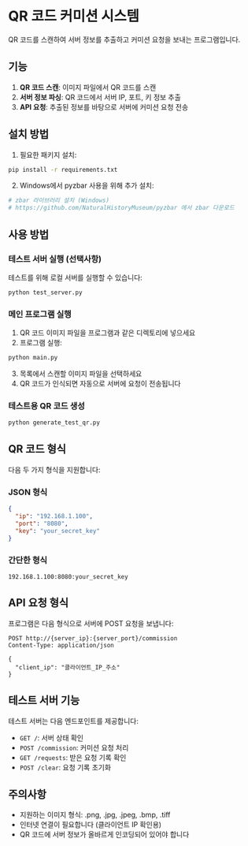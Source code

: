 # QR 코드 커미션 시스템

QR 코드를 스캔하여 서버 정보를 추출하고 커미션 요청을 보내는 프로그램입니다.

## 기능

1. **QR 코드 스캔**: 이미지 파일에서 QR 코드를 스캔
2. **서버 정보 파싱**: QR 코드에서 서버 IP, 포트, 키 정보 추출
3. **API 요청**: 추출된 정보를 바탕으로 서버에 커미션 요청 전송

## 설치 방법

1. 필요한 패키지 설치:
```bash
pip install -r requirements.txt
```

2. Windows에서 pyzbar 사용을 위해 추가 설치:
```bash
# zbar 라이브러리 설치 (Windows)
# https://github.com/NaturalHistoryMuseum/pyzbar 에서 zbar 다운로드
```

## 사용 방법

### 테스트 서버 실행 (선택사항)
테스트를 위해 로컬 서버를 실행할 수 있습니다:
```bash
python test_server.py
```

### 메인 프로그램 실행
1. QR 코드 이미지 파일을 프로그램과 같은 디렉토리에 넣으세요
2. 프로그램 실행:
```bash
python main.py
```

3. 목록에서 스캔할 이미지 파일을 선택하세요
4. QR 코드가 인식되면 자동으로 서버에 요청이 전송됩니다

### 테스트용 QR 코드 생성
```bash
python generate_test_qr.py
```

## QR 코드 형식

다음 두 가지 형식을 지원합니다:

### JSON 형식
```json
{
  "ip": "192.168.1.100",
  "port": "8080",
  "key": "your_secret_key"
}
```

### 간단한 형식
```
192.168.1.100:8080:your_secret_key
```

## API 요청 형식

프로그램은 다음 형식으로 서버에 POST 요청을 보냅니다:

```
POST http://{server_ip}:{server_port}/commission
Content-Type: application/json

{
  "client_ip": "클라이언트_IP_주소"
}
```

## 테스트 서버 기능

테스트 서버는 다음 엔드포인트를 제공합니다:
- `GET /`: 서버 상태 확인
- `POST /commission`: 커미션 요청 처리
- `GET /requests`: 받은 요청 기록 확인
- `POST /clear`: 요청 기록 초기화

## 주의사항

- 지원하는 이미지 형식: .png, .jpg, .jpeg, .bmp, .tiff
- 인터넷 연결이 필요합니다 (클라이언트 IP 확인용)
- QR 코드에 서버 정보가 올바르게 인코딩되어 있어야 합니다
